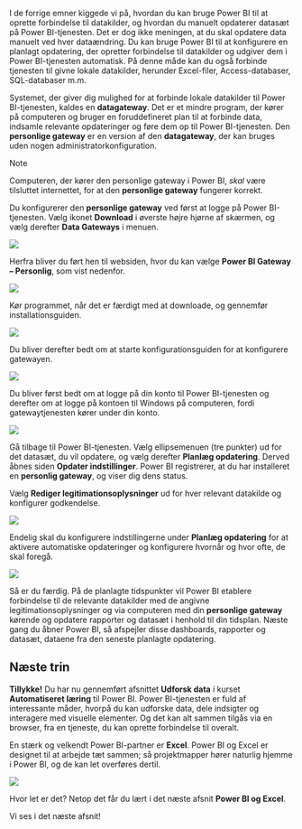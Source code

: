 I de forrige emner kiggede vi på, hvordan du kan bruge Power BI til at oprette forbindelse til datakilder, og hvordan du manuelt opdaterer datasæt på Power BI-tjenesten. Det er dog ikke meningen, at du skal opdatere data manuelt ved hver dataændring. Du kan bruge Power BI til at konfigurere en planlagt opdatering, der opretter forbindelse til datakilder og udgiver dem i Power BI-tjenesten automatisk. På denne måde kan du også forbinde tjenesten til givne lokale datakilder, herunder Excel-filer, Access-databaser, SQL-databaser m.m.

Systemet, der giver dig mulighed for at forbinde lokale datakilder til Power BI-tjenesten, kaldes en **datagateway**. Det er et mindre program, der kører på computeren og bruger en foruddefineret plan til at forbinde data, indsamle relevante opdateringer og føre dem op til Power BI-tjenesten. Den **personlige gateway** er en version af den **datagateway**, der kan bruges uden nogen administratorkonfiguration.

>[!NOTE]
>Computeren, der kører den personlige gateway i Power BI, *skal* være tilsluttet internettet, for at den **personlige gateway** fungerer korrekt.
> 

Du konfigurerer den **personlige gateway** ved først at logge på Power BI-tjenesten. Vælg ikonet **Download** i øverste højre hjørne af skærmen, og vælg derefter **Data Gateways** i menuen.

![](media/4-6-install-configure-personal-gateway/4-6_1b.png)

Herfra bliver du ført hen til websiden, hvor du kan vælge **Power BI Gateway – Personlig**, som vist nedenfor.

![](media/4-6-install-configure-personal-gateway/4-6_2b.png)

Kør programmet, når det er færdigt med at downloade, og gennemfør installationsguiden.

![](media/4-6-install-configure-personal-gateway/4-6_3a.png)

Du bliver derefter bedt om at starte konfigurationsguiden for at konfigurere gatewayen.

![](media/4-6-install-configure-personal-gateway/4-6_3b.png)

Du bliver først bedt om at logge på din konto til Power BI-tjenesten og derefter om at logge på kontoen til Windows på computeren, fordi gatewaytjenesten kører under din konto.

![](media/4-6-install-configure-personal-gateway/4-6_3c.png)

Gå tilbage til Power BI-tjenesten. Vælg ellipsemenuen (tre punkter) ud for det datasæt, du vil opdatere, og vælg derefter **Planlæg opdatering**. Derved åbnes siden **Opdater indstillinger**. Power BI registrerer, at du har installeret en **personlig gateway**, og viser dig dens status.

Vælg **Rediger legitimationsoplysninger** ud for hver relevant datakilde og konfigurer godkendelse.

![](media/4-6-install-configure-personal-gateway/4-6_6.png)

Endelig skal du konfigurere indstillingerne under **Planlæg opdatering** for at aktivere automatiske opdateringer og konfigurere hvornår og hvor ofte, de skal foregå.

![](media/4-6-install-configure-personal-gateway/4-6_7.png)

Så er du færdig. På de planlagte tidspunkter vil Power BI etablere forbindelse til de relevante datakilder med de angivne legitimationsoplysninger og via computeren med din **personlige gateway** kørende og opdatere rapporter og datasæt i henhold til din tidsplan. Næste gang du åbner Power BI, så afspejler disse dashboards, rapporter og datasæt, dataene fra den seneste planlagte opdatering.

## <a name="next-steps"></a>Næste trin
**Tillykke!** Du har nu gennemført afsnittet **Udforsk data** i kurset **Automatiseret læring** til Power BI. Power BI-tjenesten er fuld af interessante måder, hvorpå du kan udforske data, dele indsigter og interagere med visuelle elementer. Og det kan alt sammen tilgås via en browser, fra en tjeneste, du kan oprette forbindelse til overalt.

En stærk og velkendt Power BI-partner er **Excel**. Power BI og Excel er designet til at arbejde tæt sammen; så projektmapper hører naturlig hjemme i Power BI, og de kan let overføres dertil.

![](media/4-6-install-configure-personal-gateway/5-1_1.png)

Hvor let er det? Netop det får du lært i det næste afsnit **Power BI og Excel**.

Vi ses i det næste afsnit!

